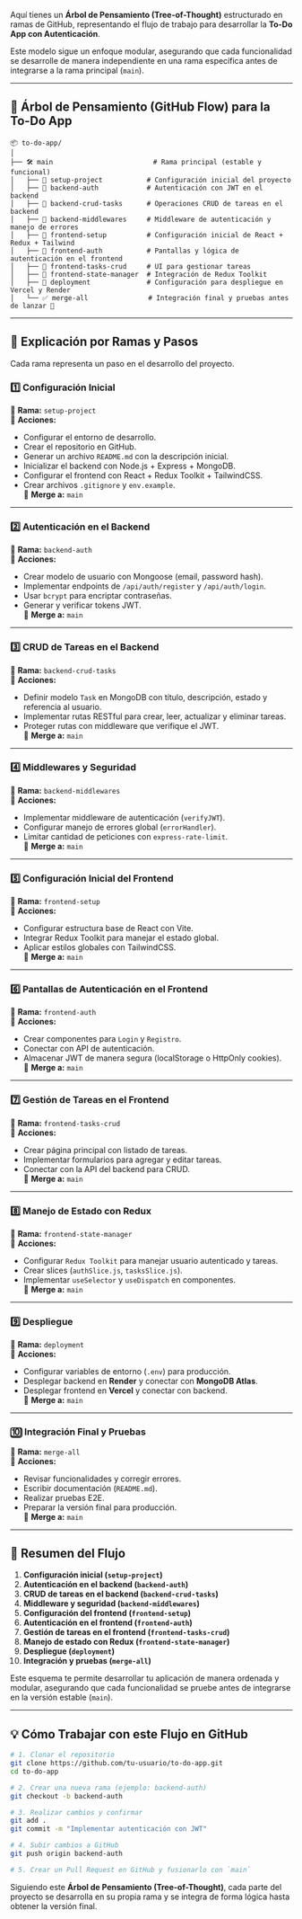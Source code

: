 Aquí tienes un **Árbol de Pensamiento (Tree-of-Thought)** estructurado en ramas de GitHub, representando el flujo de trabajo para desarrollar la **To-Do App con Autenticación**.  

Este modelo sigue un enfoque modular, asegurando que cada funcionalidad se desarrolle de manera independiente en una rama específica antes de integrarse a la rama principal (`main`).  

---

## 🌳 **Árbol de Pensamiento (GitHub Flow) para la To-Do App**

```
📦 to-do-app/
│
├── 🛠 main                         # Rama principal (estable y funcional)
│   ├── 🌿 setup-project           # Configuración inicial del proyecto
│   ├── 🌿 backend-auth            # Autenticación con JWT en el backend
│   ├── 🌿 backend-crud-tasks      # Operaciones CRUD de tareas en el backend
│   ├── 🌿 backend-middlewares     # Middleware de autenticación y manejo de errores
│   ├── 🌿 frontend-setup          # Configuración inicial de React + Redux + Tailwind
│   ├── 🌿 frontend-auth           # Pantallas y lógica de autenticación en el frontend
│   ├── 🌿 frontend-tasks-crud     # UI para gestionar tareas
│   ├── 🌿 frontend-state-manager  # Integración de Redux Toolkit
│   ├── 🌿 deployment              # Configuración para despliegue en Vercel y Render
│   └── ✅ merge-all               # Integración final y pruebas antes de lanzar 🚀
```

---

## 📌 **Explicación por Ramas y Pasos**
Cada rama representa un paso en el desarrollo del proyecto.  

### 1️⃣ **Configuración Inicial**
🔹 **Rama:** `setup-project`  
📌 **Acciones:**  
- Configurar el entorno de desarrollo.  
- Crear el repositorio en GitHub.  
- Generar un archivo `README.md` con la descripción inicial.  
- Inicializar el backend con Node.js + Express + MongoDB.  
- Configurar el frontend con React + Redux Toolkit + TailwindCSS.  
- Crear archivos `.gitignore` y `env.example`.  
🔄 **Merge a:** `main`  

---

### 2️⃣ **Autenticación en el Backend**
🔹 **Rama:** `backend-auth`  
📌 **Acciones:**  
- Crear modelo de usuario con Mongoose (email, password hash).  
- Implementar endpoints de `/api/auth/register` y `/api/auth/login`.  
- Usar `bcrypt` para encriptar contraseñas.  
- Generar y verificar tokens JWT.  
🔄 **Merge a:** `main`  

---

### 3️⃣ **CRUD de Tareas en el Backend**
🔹 **Rama:** `backend-crud-tasks`  
📌 **Acciones:**  
- Definir modelo `Task` en MongoDB con título, descripción, estado y referencia al usuario.  
- Implementar rutas RESTful para crear, leer, actualizar y eliminar tareas.  
- Proteger rutas con middleware que verifique el JWT.  
🔄 **Merge a:** `main`  

---

### 4️⃣ **Middlewares y Seguridad**
🔹 **Rama:** `backend-middlewares`  
📌 **Acciones:**  
- Implementar middleware de autenticación (`verifyJWT`).  
- Configurar manejo de errores global (`errorHandler`).  
- Limitar cantidad de peticiones con `express-rate-limit`.  
🔄 **Merge a:** `main`  

---

### 5️⃣ **Configuración Inicial del Frontend**
🔹 **Rama:** `frontend-setup`  
📌 **Acciones:**  
- Configurar estructura base de React con Vite.  
- Integrar Redux Toolkit para manejar el estado global.  
- Aplicar estilos globales con TailwindCSS.  
🔄 **Merge a:** `main`  

---

### 6️⃣ **Pantallas de Autenticación en el Frontend**
🔹 **Rama:** `frontend-auth`  
📌 **Acciones:**  
- Crear componentes para `Login` y `Registro`.  
- Conectar con API de autenticación.  
- Almacenar JWT de manera segura (localStorage o HttpOnly cookies).  
🔄 **Merge a:** `main`  

---

### 7️⃣ **Gestión de Tareas en el Frontend**
🔹 **Rama:** `frontend-tasks-crud`  
📌 **Acciones:**  
- Crear página principal con listado de tareas.  
- Implementar formularios para agregar y editar tareas.  
- Conectar con la API del backend para CRUD.  
🔄 **Merge a:** `main`  

---

### 8️⃣ **Manejo de Estado con Redux**
🔹 **Rama:** `frontend-state-manager`  
📌 **Acciones:**  
- Configurar `Redux Toolkit` para manejar usuario autenticado y tareas.  
- Crear slices (`authSlice.js`, `tasksSlice.js`).  
- Implementar `useSelector` y `useDispatch` en componentes.  
🔄 **Merge a:** `main`  

---

### 9️⃣ **Despliegue**
🔹 **Rama:** `deployment`  
📌 **Acciones:**  
- Configurar variables de entorno (`.env`) para producción.  
- Desplegar backend en **Render** y conectar con **MongoDB Atlas**.  
- Desplegar frontend en **Vercel** y conectar con backend.  
🔄 **Merge a:** `main`  

---

### 🔟 **Integración Final y Pruebas**
🔹 **Rama:** `merge-all`  
📌 **Acciones:**  
- Revisar funcionalidades y corregir errores.  
- Escribir documentación (`README.md`).  
- Realizar pruebas E2E.  
- Preparar la versión final para producción.  
🔄 **Merge a:** `main`  

---

## 🚀 **Resumen del Flujo**
1. **Configuración inicial (`setup-project`)**  
2. **Autenticación en el backend (`backend-auth`)**  
3. **CRUD de tareas en el backend (`backend-crud-tasks`)**  
4. **Middleware y seguridad (`backend-middlewares`)**  
5. **Configuración del frontend (`frontend-setup`)**  
6. **Autenticación en el frontend (`frontend-auth`)**  
7. **Gestión de tareas en el frontend (`frontend-tasks-crud`)**  
8. **Manejo de estado con Redux (`frontend-state-manager`)**  
9. **Despliegue (`deployment`)**  
10. **Integración y pruebas (`merge-all`)**  

Este esquema te permite desarrollar tu aplicación de manera ordenada y modular, asegurando que cada funcionalidad se pruebe antes de integrarse en la versión estable (`main`).  

---

## 💡 **Cómo Trabajar con este Flujo en GitHub**
```bash
# 1. Clonar el repositorio
git clone https://github.com/tu-usuario/to-do-app.git
cd to-do-app

# 2. Crear una nueva rama (ejemplo: backend-auth)
git checkout -b backend-auth

# 3. Realizar cambios y confirmar
git add .
git commit -m "Implementar autenticación con JWT"

# 4. Subir cambios a GitHub
git push origin backend-auth

# 5. Crear un Pull Request en GitHub y fusionarlo con `main`
```

Siguiendo este **Árbol de Pensamiento (Tree-of-Thought)**, cada parte del proyecto se desarrolla en su propia rama y se integra de forma lógica hasta obtener la versión final.  

